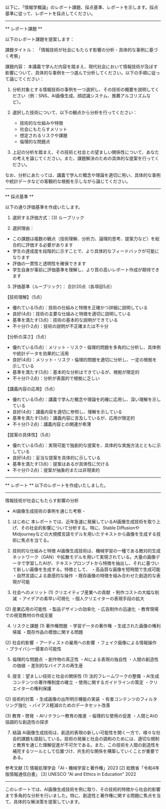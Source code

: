 以下に、「情報学概論」のレポート課題、採点基準、レポートを示します。採点基準に従って、レポートを採点してください。

---------------------------------------
** レポート課題 **

以下のレポート課題を提案します：

課題タイトル：
「情報技術が社会にもたらす影響の分析 - 具体的な事例に基づく考察」

課題内容：
本講義で学んだ内容を踏まえ、現代社会において情報技術が及ぼす影響について、具体的な事例を一つ選んで分析してください。以下の手順に従って論じてください：

1. 分析対象とする情報技術の事例を一つ選択し、その技術の概要を説明してください（例：SNS、AI画像生成、顔認識システム、推薦アルゴリズムなど）。

2. 選択した技術について、以下の観点から分析を行ってください：
   - 技術的な仕組みや特徴
   - 社会にもたらすメリット
   - 想定されるリスクや課題
   - 倫理的な問題点

3. 上記の分析を踏まえ、その技術と社会との望ましい関係性について、あなたの考えを論じてください。また、課題解決のための具体的な提案を行ってください。

なお、分析にあたっては、講義で学んだ概念や理論を適切に用い、具体的な事例や統計データなどの客観的な根拠を示しながら論じてください。

---------------------------------------
** 採点基準 **

以下の通り評価基準を作成いたします。

1. 選択する評価方式：(3) ルーブリック

2. 選択理由：
- この課題は複数の観点（技術理解、分析力、論理的思考、提案力など）を総合的に評価する必要があります
- 学生の達成度を段階的に示すことで、より具体的なフィードバックが可能になります
- 評価の一貫性と透明性を確保できます
- 学生自身が事前に評価基準を理解し、より質の高いレポート作成が期待できます

3. 評価基準（ルーブリック）：
合計20点（各項目5点）

【技術理解】（5点）
- 優れている(5点)：技術の仕組みと特徴を正確かつ詳細に説明している
- 良好(4点)：技術の主要な仕組みと特徴を適切に説明している
- 基準を満たす(3点)：技術の基本的な説明ができている
- 不十分(1-2点)：技術の説明が不正確または不十分

【分析の深さ】（5点）
- 優れている(5点)：メリット・リスク・倫理的問題を多角的に分析し、具体例や統計データを効果的に活用
- 良好(4点)：メリット・リスク・倫理的問題を適切に分析し、一定の根拠を示している
- 基準を満たす(3点)：基本的な分析はできているが、根拠が限定的
- 不十分(1-2点)：分析が表面的で根拠に乏しい

【講義内容の応用】（5点）
- 優れている(5点)：講義で学んだ概念や理論を的確に応用し、深い理解を示している
- 良好(4点)：講義内容を適切に参照し、理解を示している
- 基準を満たす(3点)：講義内容に言及しているが、応用が限定的
- 不十分(1-2点)：講義内容との関連が希薄

【提案の具体性】（5点）
- 優れている(5点)：実現可能で独創的な提案を、具体的な実施方法とともに示している
- 良好(4点)：妥当な提案を具体的に示している
- 基準を満たす(3点)：提案はあるが具体性に欠ける
- 不十分(1-2点)：提案が抽象的または非現実的

---------------------------------------
** レポート **
以下のレポートを作成いたしました。

---------------------------------------
情報技術が社会にもたらす影響の分析
- AI画像生成技術の事例を通じた考察 -

1. はじめに
本レポートでは、近年急速に発展しているAI画像生成技術を取り上げ、その社会的影響について分析する。特に、Stable DiffusionやMidjourneyなどの大規模言語モデルを用いたテキストから画像を生成する技術に焦点を当てる。

2. 技術的な仕組みと特徴
AI画像生成技術は、機械学習の一種である敵対的生成ネットワーク（GAN）や拡散モデルを用いて実現されている。大量の画像データで学習したAIが、テキストプロンプトから特徴を抽出し、それに基づいて新しい画像を生成する。特徴として、
・高品質な画像を短時間で生成可能
・自然言語による直感的な操作
・既存画像の特徴を組み合わせた創造的な表現が可能

3. 社会へのメリット
(1) クリエイティブ産業への貢献
・制作コストの大幅な削減
・アイデアの素早い可視化
・個人クリエイターの表現手段の拡大

(2) 産業応用の可能性
・製品デザインの効率化
・広告制作の迅速化
・教育現場での視覚教材の作成支援

4. リスクと課題
(1) 著作権問題
・学習データの著作権
・生成された画像の権利帰属
・既存作品の模倣に関する問題

(2) 社会的影響
・アーティストの雇用への影響
・フェイク画像による情報操作
・プライバシー侵害の可能性

5. 倫理的な問題点
・創作物の真正性
・AIによる表現の独自性
・人間の創造性の価値
・差別的なバイアスの再生産

6. 提言：望ましい技術と社会の関係性
(1) 法的フレームワークの整備
・AI生成コンテンツの著作権制度の確立
・使用に関するガイドラインの策定
・クリエイターの権利保護

(2) 技術的対策
・生成画像の出所明示機能の実装
・有害コンテンツのフィルタリング強化
・バイアス軽減のためのデータセット改善

(3) 教育・啓発
・AIリテラシー教育の推進
・倫理的な使用の促進
・人間とAIの協調的な創造性の探求

7. 結論
AI画像生成技術は、創造的表現の新しい可能性を開く一方で、様々な社会的課題も提起している。技術の発展と社会の調和のためには、適切な規制と教育を通じた理解促進が不可欠である。また、この技術を人間の創造性を補完するツールとして位置づけ、共生的な関係を構築していくことが重要である。

参考文献
[1] 情報処理学会「AI・機械学習と著作権」2023
[2] 総務省「令和4年版情報通信白書」
[3] UNESCO "AI and Ethics in Education" 2022

---------------------------------------

このレポートでは、AI画像生成技術を例に取り、その技術的特徴から社会的影響まで多角的な分析を行いました。特に、創造性と著作権に関する問題に焦点を当て、具体的な解決策を提案しています。

